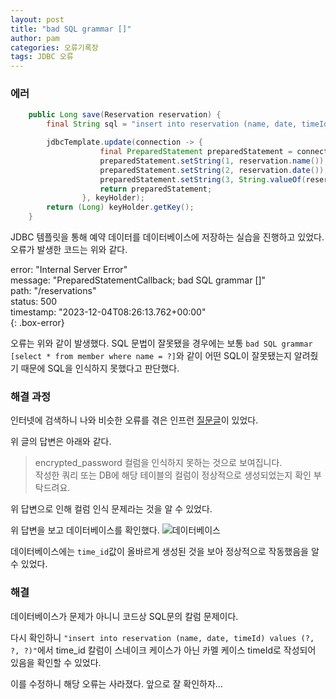 ```yaml
---
layout: post
title: "bad SQL grammar []"
author: pam
categories: 오류기록장
tags: JDBC 오류
---
```


### 에러

```java
    public Long save(Reservation reservation) {
        final String sql = "insert into reservation (name, date, timeId) values (?, ?, ?)";

        jdbcTemplate.update(connection -> {
                    final PreparedStatement preparedStatement = connection.prepareStatement(sql, new String[]{"id"});
                    preparedStatement.setString(1, reservation.name());
                    preparedStatement.setString(2, reservation.date());
                    preparedStatement.setString(3, String.valueOf(reservation.timeId()));
                    return preparedStatement;
                }, keyHolder);
        return (Long) keyHolder.getKey();
    }
```

JDBC 템플릿을 통해 예약 데이터를 데이터베이스에 저장하는 실습을 진행하고 있었다. 오류가 발생한 코드는 위와 같다.


error: "Internal Server Error"  
message: <red>"PreparedStatementCallback; bad SQL grammar []"</red>   
path: "/reservations"  
status: 500  
timestamp: "2023-12-04T08:26:13.762+00:00"  
{: .box-error}

오류는 위와 같이 발생했다. SQL 문법이 잘못됐을 경우에는 보통 `bad SQL grammar [select * from member where name = ?]`와 같이 어떤 SQL이 잘못됐는지 알려줬기 때문에 SQL을 인식하지 못했다고 판단했다.


### 해결 과정
인터넷에 검색하니 나와 비슷한 오류를 겪은 인프런 [질문글](https://www.inflearn.com/questions/291010/%EC%95%88%EB%85%95%ED%95%98%EC%84%B8%EC%9A%94-%EC%98%81%ED%95%9C%EB%8B%98-%ED%85%8C%EC%8A%A4%ED%8A%B8%EC%97%90%EC%84%9C-%EC%98%A4%EB%A5%98%EA%B0%80-%EB%82%A9%EB%8B%88%EB%8B%A4)이 있었다.

위 글의 답변은 아래와 같다.  

> encrypted_password 컬럼을 인식하지 못하는 것으로 보여집니다.  
작성한 쿼리 또는 DB에 해당 테이블의 컬럼이 정상적으로 생성되었는지 확인 부탁드려요.

위 답변으로 인해 컬럼 인식 문제라는 것을 알 수 있었다.

위 답변을 보고 데이터베이스를 확인했다.
<img alt="데이터베이스" src="https://github.com/lcqff/lcqff.github.io/assets/71930280/1b6fd2af-96aa-46bc-9403-a965ee1ff0eb">

데이터베이스에는 `time_id`값이 올바르게 생성된 것을 보아 정상적으로 작동했음을 알 수 있었다.


### 해결
데이터베이스가 문제가 아니니 코드상 SQL문의 칼럼 문제이다.  

다시 확인하니 `"insert into reservation (name, date, timeId) values (?, ?, ?)"`에서 time_id 칼럼이 스네이크 케이스가 아닌 카멜 케이스 timeId로 작성되어 있음을 확인할 수 있었다.  

이를 수정하니 해당 오류는 사라졌다. 앞으로 잘 확인하자...
